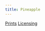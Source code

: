 ```yaml
---
title: Pineapple
---
```

[Prints](https://pixels.com/featured/pineapple-brady-lane.html)
[Licensing](https://licensing.pixels.com/featured/pineapple-brady-lane.html)